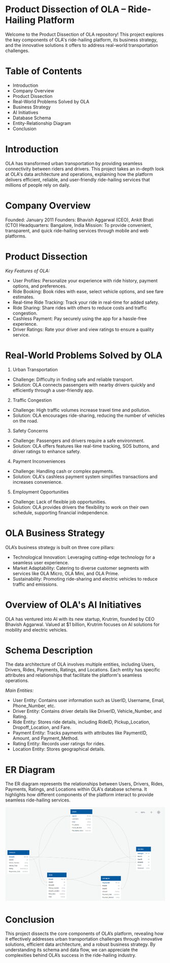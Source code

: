 
# Product Dissection of OLA – Ride-Hailing Platform
Welcome to the Product Dissection of OLA repository! This project explores the key components of OLA's ride-hailing platform, its business strategy, and the innovative solutions it offers to address real-world transportation challenges.

# Table of Contents
- Introduction
- Company Overview
- Product Dissection
- Real-World Problems Solved by OLA
- Business Strategy
- AI Initiatives
- Database Schema
- Entity-Relationship Diagram
- Conclusion

# Introduction

OLA has transformed urban transportation by providing seamless connectivity between riders and drivers. This project takes an in-depth look at OLA's data architecture and operations, explaining how the platform delivers efficient, reliable, and user-friendly ride-hailing services that millions of people rely on daily.

# Company Overview
Founded: January 2011
Founders: Bhavish Aggarwal (CEO), Ankit Bhati (CTO)
Headquarters: Bangalore, India
Mission: To provide convenient, transparent, and quick ride-hailing services through mobile and web platforms.

# Product Dissection
*Key Features of OLA:*
- User Profiles: Personalize your experience with ride history, payment options, and preferences.
- Ride Booking: Book rides with ease, select vehicle options, and see fare estimates.
- Real-time Ride Tracking: Track your ride in real-time for added safety.
- Ride Sharing: Share rides with others to reduce costs and traffic congestion.
- Cashless Payment: Pay securely using the app for a hassle-free experience.
- Driver Ratings: Rate your driver and view ratings to ensure a quality service.

# Real-World Problems Solved by OLA

1. Urban Transportation
- Challenge: Difficulty in finding safe and reliable transport.
- Solution: OLA connects passengers with nearby drivers quickly and efficiently through a user-friendly app.

2. Traffic Congestion
- Challenge: High traffic volumes increase travel time and pollution.
- Solution: OLA encourages ride-sharing, reducing the number of vehicles on the road.

3. Safety Concerns
- Challenge: Passengers and drivers require a safe environment.
- Solution: OLA offers features like real-time tracking, SOS buttons, and driver ratings to enhance safety.

4. Payment Inconveniences
- Challenge: Handling cash or complex payments.
- Solution: OLA's cashless payment system simplifies transactions and increases convenience.

5. Employment Opportunities
- Challenge: Lack of flexible job opportunities.
- Solution: OLA provides drivers the flexibility to work on their own schedule, supporting financial independence.

# OLA Business Strategy

OLA’s business strategy is built on three core pillars:

- Technological Innovation: Leveraging cutting-edge technology for a seamless user experience.
- Market Adaptability: Catering to diverse customer segments with services like OLA Micro, OLA Mini, and OLA Prime.
- Sustainability: Promoting ride-sharing and electric vehicles to reduce traffic and emissions.

# Overview of OLA's AI Initiatives

OLA has ventured into AI with its new startup, Krutrim, founded by CEO Bhavish Aggarwal. Valued at $1 billion, Krutrim focuses on AI solutions for mobility and electric vehicles.

# Schema Description

The data architecture of OLA involves multiple entities, including Users, Drivers, Rides, Payments, Ratings, and Locations. Each entity has specific attributes and relationships that facilitate the platform's seamless operations.

*Main Entities:*
- User Entity: Contains user information such as UserID, Username, Email, Phone_Number, etc.
- Driver Entity: Contains driver details like DriverID, Vehicle_Number, and Rating.
- Ride Entity: Stores ride details, including RideID, Pickup_Location, Dropoff_Location, and Fare.
- Payment Entity: Tracks payments with attributes like PaymentID, Amount, and Payment_Method.
- Rating Entity: Records user ratings for rides.
- Location Entity: Stores geographical details.

# ER Diagram
The ER diagram represents the relationships between Users, Drivers, Rides, Payments, Ratings, and Locations within OLA's database schema. It highlights how different components of the platform interact to provide seamless ride-hailing services.

![ER Diagram](er.png)


# Conclusion
This project dissects the core components of OLA’s platform, revealing how it effectively addresses urban transportation challenges through innovative solutions, efficient data architecture, and a robust business strategy. By understanding its schema and data flow, we can appreciate the complexities behind OLA’s success in the ride-hailing industry.

